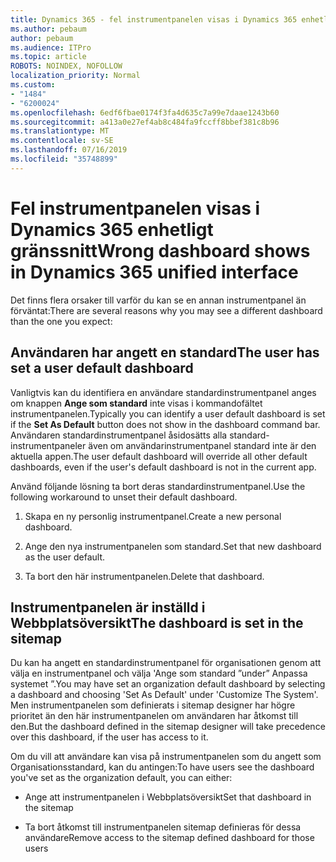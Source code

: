 ```yaml
---
title: Dynamics 365 - fel instrumentpanelen visas i Dynamics 365 enhetligt gränssnitt
ms.author: pebaum
author: pebaum
ms.audience: ITPro
ms.topic: article
ROBOTS: NOINDEX, NOFOLLOW
localization_priority: Normal
ms.custom:
- "1484"
- "6200024"
ms.openlocfilehash: 6edf6fbae0174f3fa4d635c7a99e7daae1243b60
ms.sourcegitcommit: a413a0e27ef4ab8c484fa9fccff8bbef381c8b96
ms.translationtype: MT
ms.contentlocale: sv-SE
ms.lasthandoff: 07/16/2019
ms.locfileid: "35748899"
---
```

# <a name="wrong-dashboard-shows-in-dynamics-365-unified-interface"></a><span data-ttu-id="1457c-102">Fel instrumentpanelen visas i Dynamics 365 enhetligt gränssnitt</span><span class="sxs-lookup"><span data-stu-id="1457c-102">Wrong dashboard shows in Dynamics 365 unified interface</span></span>

<span data-ttu-id="1457c-103">Det finns flera orsaker till varför du kan se en annan instrumentpanel än förväntat:</span><span class="sxs-lookup"><span data-stu-id="1457c-103">There are several reasons why you may see a different dashboard than the one you expect:</span></span>

## <a name="the-user-has-set-a-user-default-dashboard"></a><span data-ttu-id="1457c-104">Användaren har angett en standard</span><span class="sxs-lookup"><span data-stu-id="1457c-104">The user has set a user default dashboard</span></span> 

<span data-ttu-id="1457c-105">Vanligtvis kan du identifiera en användare standardinstrumentpanel anges om knappen **Ange som standard** inte visas i kommandofältet instrumentpanelen.</span><span class="sxs-lookup"><span data-stu-id="1457c-105">Typically you can identify a user default dashboard is set if the **Set As Default** button does not show in the dashboard command bar.</span></span> <span data-ttu-id="1457c-106">Användaren standardinstrumentpanel åsidosätts alla standard-instrumentpaneler även om användarinstrumentpanel standard inte är den aktuella appen.</span><span class="sxs-lookup"><span data-stu-id="1457c-106">The user default dashboard will override all other default dashboards, even if the user's default dashboard is not in the current app.</span></span>

<span data-ttu-id="1457c-107">Använd följande lösning ta bort deras standardinstrumentpanel.</span><span class="sxs-lookup"><span data-stu-id="1457c-107">Use the following workaround to unset their default dashboard.</span></span>

1. <span data-ttu-id="1457c-108">Skapa en ny personlig instrumentpanel.</span><span class="sxs-lookup"><span data-stu-id="1457c-108">Create a new personal dashboard.</span></span>

2. <span data-ttu-id="1457c-109">Ange den nya instrumentpanelen som standard.</span><span class="sxs-lookup"><span data-stu-id="1457c-109">Set that new dashboard as the user default.</span></span>

3. <span data-ttu-id="1457c-110">Ta bort den här instrumentpanelen.</span><span class="sxs-lookup"><span data-stu-id="1457c-110">Delete that dashboard.</span></span>

## <a name="the-dashboard-is-set-in-the-sitemap"></a><span data-ttu-id="1457c-111">Instrumentpanelen är inställd i Webbplatsöversikt</span><span class="sxs-lookup"><span data-stu-id="1457c-111">The dashboard is set in the sitemap</span></span>

<span data-ttu-id="1457c-112">Du kan ha angett en standardinstrumentpanel för organisationen genom att välja en instrumentpanel och välja 'Ange som standard ”under” Anpassa systemet ”.</span><span class="sxs-lookup"><span data-stu-id="1457c-112">You may have set an organization default dashboard by selecting a dashboard and choosing 'Set As Default' under 'Customize The System'.</span></span> <span data-ttu-id="1457c-113">Men instrumentpanelen som definierats i sitemap designer har högre prioritet än den här instrumentpanelen om användaren har åtkomst till den.</span><span class="sxs-lookup"><span data-stu-id="1457c-113">But the dashboard defined in the sitemap designer will take precedence over this dashboard, if the user has access to it.</span></span>

<span data-ttu-id="1457c-114">Om du vill att användare kan visa på instrumentpanelen som du angett som Organisationsstandard, kan du antingen:</span><span class="sxs-lookup"><span data-stu-id="1457c-114">To have users see the dashboard you've set as the organization default, you can either:</span></span>

* <span data-ttu-id="1457c-115">Ange att instrumentpanelen i Webbplatsöversikt</span><span class="sxs-lookup"><span data-stu-id="1457c-115">Set that dashboard in the sitemap</span></span>

* <span data-ttu-id="1457c-116">Ta bort åtkomst till instrumentpanelen sitemap definieras för dessa användare</span><span class="sxs-lookup"><span data-stu-id="1457c-116">Remove access to the sitemap defined dashboard for those users</span></span>
